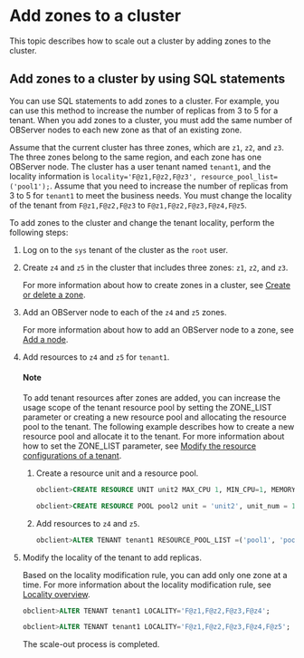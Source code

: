# Add zones to a cluster

This topic describes how to scale out a cluster by adding zones to the cluster.

## Add zones to a cluster by using SQL statements

You can use SQL statements to add zones to a cluster. For example, you can use this method to increase the number of replicas from 3 to 5 for a tenant. When you add zones to a cluster, you must add the same number of OBServer nodes to each new zone as that of an existing zone.

Assume that the current cluster has three zones, which are `z1`, `z2`, and `z3`. The three zones belong to the same region, and each zone has one OBServer node. The cluster has a user tenant named `tenant1`, and the locality information is `locality='F@z1,F@z2,F@z3', resource_pool_list=('pool1');`. Assume that you need to increase the number of replicas from 3 to 5 for `tenant1` to meet the business needs. You must change the locality of the tenant from `F@z1,F@z2,F@z3` to `F@z1,F@z2,F@z3,F@z4,F@z5`.

To add zones to the cluster and change the tenant locality, perform the following steps:

1. Log on to the `sys` tenant of the cluster as the `root` user.

2. Create `z4` and `z5` in the cluster that includes three zones: `z1`, `z2`, and `z3`.

   For more information about how to create zones in a cluster, see [Create or delete a zone](../../../../2.basic-database-management/1.manage-clusters/4.manage-zones-in-a-cluster/2.add-or-remove-a-zone.md).

3. Add an OBServer node to each of the `z4` and `z5` zones.

   For more information about how to add an OBServer node to a zone, see [Add a node](../../../../2.basic-database-management/1.manage-clusters/5.manage-observer/1.add-observer.md).

4. Add resources to `z4` and `z5` for `tenant1`.

   <main id="notice" type='explain'>
   <h4>Note</h4>
   <p>To add tenant resources after zones are added, you can increase the usage scope of the tenant resource pool by setting the ZONE_LIST parameter or creating a new resource pool and allocating the resource pool to the tenant. The following example describes how to create a new resource pool and allocate it to the tenant. For more information about how to set the ZONE_LIST parameter, see <a href="../../../../2.basic-database-management/4.manage-tenants/13.modify-the-resource-configuration-of-a-tenant.md">Modify the resource configurations of a tenant</a>. </p>
   </main>

   1. Create a resource unit and a resource pool.

      ```sql
      obclient>CREATE RESOURCE UNIT unit2 MAX_CPU 1, MIN_CPU=1, MEMORY_SIZE '5G', MAX_IOPS 1024, MIN_IOPS=1024, IOPS_WEIGHT=0,LOG_DISK_SIZE = '2G';

      obclient>CREATE RESOURCE POOL pool2 unit = 'unit2', unit_num = 1, zone_list=('z4','z5');
      ```

   2. Add resources to `z4` and `z5`.

      ```sql
      obclient>ALTER TENANT tenant1 RESOURCE_POOL_LIST =('pool1', 'pool2') ;
      ```

5. Modify the locality of the tenant to add replicas.

   Based on the locality modification rule, you can add only one zone at a time. For more information about the locality modification rule, see [Locality overview](../../../../../../6.manage/3.replica-management/2.replica-distribution/1.locality-overview.md).

   ```sql
   obclient>ALTER TENANT tenant1 LOCALITY='F@z1,F@z2,F@z3,F@z4';

   obclient>ALTER TENANT tenant1 LOCALITY='F@z1,F@z2,F@z3,F@z4,F@z5';
   ```

   The scale-out process is completed.
